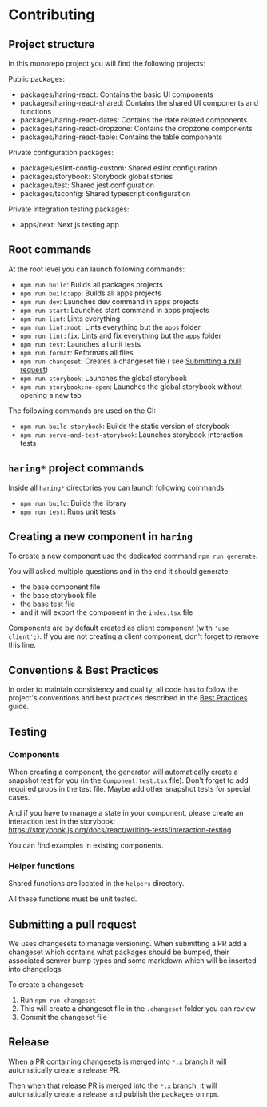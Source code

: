 # Contributing

## Project structure

In this monorepo project you will find the following projects:

Public packages:

- packages/haring-react: Contains the basic UI components
- packages/haring-react-shared: Contains the shared UI components and
  functions
- packages/haring-react-dates: Contains the date related components
- packages/haring-react-dropzone: Contains the dropzone components
- packages/haring-react-table: Contains the table components

Private configuration packages:

- packages/eslint-config-custom: Shared eslint configuration
- packages/storybook: Storybook global stories
- packages/test: Shared jest configuration
- packages/tsconfig: Shared typescript configuration

Private integration testing packages:

- apps/next: Next.js testing app

## Root commands

At the root level you can launch following commands:

- `npm run build`: Builds all packages projects
- `npm run build:app`: Builds all apps projects
- `npm run dev`: Launches dev command in apps projects
- `npm run start`: Launches start command in apps projects
- `npm run lint`: Lints everything
- `npm run lint:root`: Lints everything but the `apps` folder
- `npm run lint:fix`: Lints and fix everything but the `apps` folder
- `npm run test`: Launches all unit tests
- `npm run format`: Reformats all files
- `npm run changeset`: Creates a changeset file (
  see [Submitting a pull request](#submitting-a-pull-request))
- `npm run storybook`: Launches the global storybook
- `npm run storybook:no-open`: Launches the global storybook without opening a
  new tab

The following commands are used on the CI:

- `npm run build-storybook`: Builds the static version of storybook
- `npm run serve-and-test-storybook`: Launches storybook interaction tests

## `haring*` project commands

Inside all `haring*` directories you can launch following commands:

- `npm run build`: Builds the library
- `npm run test`: Runs unit tests

## Creating a new component in `haring`

To create a new component use the dedicated command `npm run generate`.

You will asked multiple questions and in the end it should generate:

- the base component file
- the base storybook file
- the base test file
- and it will export the component in the `index.tsx` file

Components are by default created as client component (with `'use client';`).
If you are not creating a client component, don't forget to remove this line.

## Conventions & Best Practices

In order to maintain consistency and quality, all code has to follow the
project's conventions and best practices described in
the [Best Practices](./BEST_PRACTICES.md) guide.

## Testing

### Components

When creating a component, the generator will automatically create a snapshot
test for you (in the `Component.test.tsx` file).
Don't forget to add required props in the test file.
Maybe add other snapshot tests for special cases.

And if you have to manage a state in your component, please create an
interaction test in the
storybook: https://storybook.js.org/docs/react/writing-tests/interaction-testing

You can find examples in existing components.

### Helper functions

Shared functions are located in the `helpers` directory.

All these functions must be unit tested.

## Submitting a pull request

We uses changesets to manage versioning. When submitting a PR add a changeset
which contains what packages should be bumped, their associated semver bump
types and some markdown which will be inserted into changelogs.

To create a changeset:

1. Run `npm run changeset`
2. This will create a changeset file in the `.changeset` folder you can review
3. Commit the changeset file

## Release

When a PR containing changesets is merged into `*.x` branch it will
automatically create a release PR.

Then when that release PR is merged into the `*.x` branch, it will automatically
create a release and publish the packages on `npm`.
